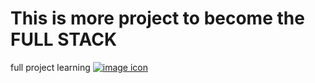 # This is more project to become the FULL STACK
full project learning
[![image](https://cdn-icons-png.flaticon.com/512/179/179342.png) icon](https://kgo.googleusercontent.com/profile_vrt_raw_bytes_1587515358_10512.png)